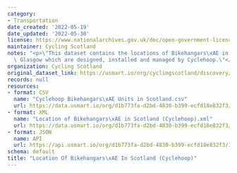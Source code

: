 ```yaml
---
category:
- Transportation
date_created: '2022-05-19'
date_updated: '2022-05-30'
license: https://www.nationalarchives.gov.uk/doc/open-government-licence/version/3/
maintainer: Cycling Scotland
notes: "<p>\"This dataset contains the locations of Bikehangars\xAE in Edinburgh and\
  \ Glasgow which are designed, installed and managed by Cyclehoop.\"</p>"
organization: Cycling Scotland
original_dataset_link: https://usmart.io/org/cyclingscotland/discovery/discovery-view-detail/0b997397-27d1-4014-9698-a291a0abb003
records: null
resources:
- format: CSV
  name: "Cyclehoop Bikehangars\xAE Units in Scotland.csv"
  url: https://data.usmart.io/org/d1b773fa-d2bd-4830-b399-ecfd18e832f3/resource?resourceGUID=85115a7b-eae3-4cbc-b31e-b0567af98822
- format: XML
  name: "Location of Bikehangars\xAE in Scotland (Cyclehoop).xml"
  url: https://data.usmart.io/org/d1b773fa-d2bd-4830-b399-ecfd18e832f3/resource?resourceGUID=b3e5300b-896b-458c-a328-522d664b8d30
- format: JSON
  name: API
  url: https://api.usmart.io/org/d1b773fa-d2bd-4830-b399-ecfd18e832f3/1f1499ce-e3b8-4daf-88b3-155b4d079b0f/3/urql
schema: default
title: "Location Of Bikehangars\xAE In Scotland (Cyclehoop)"
---
```

